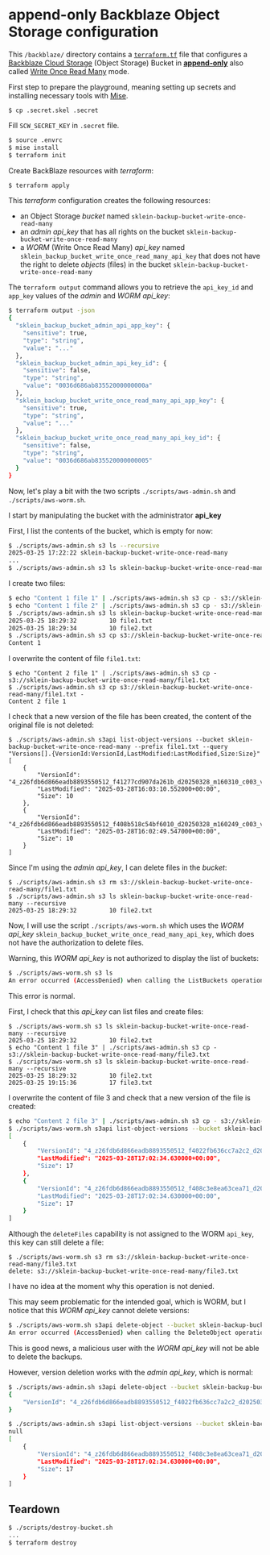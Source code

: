 # append-only Backblaze Object Storage configuration

This `/backblaze/` directory contains a [`terraform.tf`](./terraform.tf) file that configures a [Backblaze Cloud Storage](https://www.backblaze.com/cloud-storage) (Object Storage) Bucket
in [**append-only**](https://notes.sklein.xyz/Write%20Once%20Read%20Many/) also called [Write Once Read Many](https://notes.sklein.xyz/Write%20Once%20Read%20Many/) mode.

First step to prepare the playground, meaning setting up secrets and installing necessary tools with [Mise](https://mise.jdx.dev/).

```
$ cp .secret.skel .secret
```

Fill `SCW_SECRET_KEY` in `.secret` file.

```sh
$ source .envrc
$ mise install
$ terraform init
```

Create BackBlaze resources with *terraform*:

```sh
$ terraform apply
```

This *terraform* configuration creates the following resources:

- an Object Storage *bucket* named `sklein-backup-bucket-write-once-read-many`
- an *admin* *api_key* that has all rights on the bucket `sklein-backup-bucket-write-once-read-many`
- a *WORM* (Write Once Read Many) *api_key* named `sklein_backup_bucket_write_once_read_many_api_key` that does not have the right to delete *objects* (files) in the bucket `sklein-backup-bucket-write-once-read-many`

The `terraform output` command allows you to retrieve the `api_key_id` and `app_key` values of the *admin* and *WORM* *api_key*:

```sh
$ terraform output -json
{
  "sklein_backup_bucket_admin_api_app_key": {
    "sensitive": true,
    "type": "string",
    "value": "..."
  },
  "sklein_backup_bucket_admin_api_key_id": {
    "sensitive": false,
    "type": "string",
    "value": "0036d686ab83552000000000a"
  },
  "sklein_backup_bucket_write_once_read_many_api_app_key": {
    "sensitive": true,
    "type": "string",
    "value": "..."
  },
  "sklein_backup_bucket_write_once_read_many_api_key_id": {
    "sensitive": false,
    "type": "string",
    "value": "0036d686ab835520000000005"
  }
}
```

Now, let's play a bit with the two scripts `./scripts/aws-admin.sh` and `./scripts/aws-worm.sh`.

I start by manipulating the bucket with the administrator **api_key**

First, I list the contents of the bucket, which is empty for now:

```sh
$ ./scripts/aws-admin.sh s3 ls --recursive
2025-03-25 17:22:22 sklein-backup-bucket-write-once-read-many
...
$ ./scripts/aws-admin.sh s3 ls sklein-backup-bucket-write-once-read-many --recursive
```

I create two files:

```sh
$ echo "Content 1 file 1" | ./scripts/aws-admin.sh s3 cp - s3://sklein-backup-bucket-write-once-read-many/file1.txt
$ echo "Content 1 file 2" | ./scripts/aws-admin.sh s3 cp - s3://sklein-backup-bucket-write-once-read-many/file2.txt
$ ./scripts/aws-admin.sh s3 ls sklein-backup-bucket-write-once-read-many --recursive
2025-03-25 18:29:32         10 file1.txt
2025-03-25 18:29:34         10 file2.txt
$ ./scripts/aws-admin.sh s3 cp s3://sklein-backup-bucket-write-once-read-many/file1.txt -
Content 1
```

I overwrite the content of file `file1.txt`:

```
$ echo "Content 2 file 1" | ./scripts/aws-admin.sh s3 cp - s3://sklein-backup-bucket-write-once-read-many/file1.txt
$ ./scripts/aws-admin.sh s3 cp s3://sklein-backup-bucket-write-once-read-many/file1.txt -
Content 2 file 1
```

I check that a new version of the file has been created, the content of the original file is not deleted:

```
$ ./scripts/aws-admin.sh s3api list-object-versions --bucket sklein-backup-bucket-write-once-read-many --prefix file1.txt --query "Versions[].{VersionId:VersionId,LastModified:LastModified,Size:Size}"
[
    {
        "VersionId": "4_z26fdb6d866eadb8893550512_f41277cd907da261b_d20250328_m160310_c003_v0312028_t0058_u01743177790552",
        "LastModified": "2025-03-28T16:03:10.552000+00:00",
        "Size": 10
    },
    {
        "VersionId": "4_z26fdb6d866eadb8893550512_f408b518c54bf6010_d20250328_m160249_c003_v0312027_t0047_u01743177769547",
        "LastModified": "2025-03-28T16:02:49.547000+00:00",
        "Size": 10
    }
]
```

Since I'm using the *admin* *api_key*, I can delete files in the *bucket*:

```
$ ./scripts/aws-admin.sh s3 rm s3://sklein-backup-bucket-write-once-read-many/file1.txt
$ ./scripts/aws-admin.sh s3 ls sklein-backup-bucket-write-once-read-many --recursive
2025-03-25 18:29:32         10 file2.txt
```

Now, I will use the script `./scripts/aws-worm.sh` which uses the *WORM* *api_key* `sklein_backup_bucket_write_once_read_many_api_key`,
which does not have the authorization to delete files.

Warning, this *WORM* *api_key* is not authorized to display the list of buckets:

```sh
$ ./scripts/aws-worm.sh s3 ls
An error occurred (AccessDenied) when calling the ListBuckets operation: not entitled
```

This error is normal.

First, I check that this *api_key* can list files and create files:

```
$ ./scripts/aws-worm.sh s3 ls sklein-backup-bucket-write-once-read-many --recursive
2025-03-25 18:29:32         10 file2.txt
$ echo "Content 1 file 3" | ./scripts/aws-admin.sh s3 cp - s3://sklein-backup-bucket-write-once-read-many/file3.txt
$ ./scripts/aws-worm.sh s3 ls sklein-backup-bucket-write-once-read-many --recursive
2025-03-25 18:29:32         10 file2.txt
2025-03-25 19:15:36         17 file3.txt
```

I overwrite the content of file 3 and check that a new version of the file is created:


```sh
$ echo "Content 2 file 3" | ./scripts/aws-admin.sh s3 cp - s3://sklein-backup-bucket-write-once-read-many/file3.txt
$ ./scripts/aws-worm.sh s3api list-object-versions --bucket sklein-backup-bucket-write-once-read-many --prefix file3.txt --query "Versions[].{VersionId:VersionId,LastModified:LastModified,Size:Size}"
[
    {
        "VersionId": "4_z26fdb6d866eadb8893550512_f4022fb636cc7a2c2_d20250328_m170234_c003_v0312027_t0056_u01743181354630",
        "LastModified": "2025-03-28T17:02:34.630000+00:00",
        "Size": 17
    },
    {
        "VersionId": "4_z26fdb6d866eadb8893550512_f408c3e8ea63cea71_d20250328_m170227_c003_v0312015_t0025_u01743181347914",
        "LastModified": "2025-03-28T17:02:34.630000+00:00",
        "Size": 17
    }
]
```

Although the `deleteFiles` capability is not assigned to the WORM `api_key`, this key can still delete a file:

```
$ ./scripts/aws-worm.sh s3 rm s3://sklein-backup-bucket-write-once-read-many/file3.txt
delete: s3://sklein-backup-bucket-write-once-read-many/file3.txt
```

I have no idea at the moment why this operation is not denied.

This may seem problematic for the intended goal, which is WORM, but I notice that this *WORM* *api_key* cannot delete versions:

```sh
$ ./scripts/aws-worm.sh s3api delete-object --bucket sklein-backup-bucket-write-once-read-many --key file3.txt --version-id "4_z26fdb6d866eadb8893550512_f4022fb636cc7a2c2_d20250328_m170234_c003_v0312027_t0056_u01743181354630"
An error occurred (AccessDenied) when calling the DeleteObject operation: not entitled
```

This is good news, a malicious user with the *WORM* *api_key* will not be able to delete the backups.

However, version deletion works with the *admin* *api_key*, which is normal:

```sh
$ ./scripts/aws-admin.sh s3api delete-object --bucket sklein-backup-bucket-write-once-read-many --key file3.txt --version-id "4_z26fdb6d866eadb8893550512_f4022fb636cc7a2c2_d20250328_m170234_c003_v0312027_t0056_u01743181354630"
{
    "VersionId": "4_z26fdb6d866eadb8893550512_f4022fb636cc7a2c2_d20250328_m170234_c003_v0312027_t0056_u01743181354630"
}
```

```sh
$ ./scripts/aws-admin.sh s3api list-object-versions --bucket sklein-backup-bucket-write-once-read-many --prefix file3.txt --query "Versions[].{VersionId:VersionId,LastModified:LastModified,Size:Size}"
null
[
    {
        "VersionId": "4_z26fdb6d866eadb8893550512_f408c3e8ea63cea71_d20250328_m170227_c003_v0312015_t0025_u01743181347914",
        "LastModified": "2025-03-28T17:02:34.630000+00:00",
        "Size": 17
    }
]
```

## Teardown

```sh
$ ./scripts/destroy-bucket.sh
...
$ terraform destroy
```

